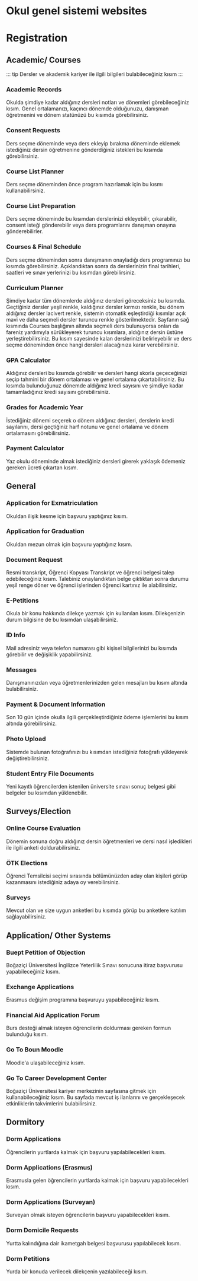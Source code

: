 # Okul genel sistemi websites
# Registration
## Academic/ Courses
::: tip
Dersler ve akademik kariyer ile ilgili bilgileri bulabileceğiniz kısım
:::
### Academic Records
Okulda şimdiye kadar aldığınız dersleri notları ve dönemleri görebileceğiniz kısım. Genel ortalamanızı, kaçıncı dönemde olduğunuzu, danışman öğretmenini ve dönem statünüzü bu kısımda görebilirsiniz.
### Consent Requests
Ders seçme döneminde veya ders ekleyip bırakma döneminde eklemek istediğiniz dersin öğretmenine gönderdiğiniz istekleri bu kısımda görebilirsiniz.
### Course List Planner
Ders seçme döneminden önce program hazırlamak için bu kısmı kullanabilirsiniz.
### Course List Preparation
Ders seçme döneminde bu kısımdan derslerinizi ekleyebilir, çıkarabilir, consent isteği gönderebilir veya ders programlarını danışman onayına gönderebilirler.
### Courses & Final Schedule
Ders seçme döneminden sonra danışmanın onayladığı ders programınızı bu kısımda görebilirsiniz. Açıklandıktan sonra da derslerinizin final tarihleri, saatleri ve sınav yerlerinizi bu kısımdan görebilirsiniz.
### Curriculum Planner
Şimdiye kadar tüm dönemlerde aldığınız dersleri göreceksiniz bu kısımda. Geçtiğiniz dersler yeşil renkle, kaldığınız dersler kırmızı renkle, bu dönem aldığınız dersler lacivert renkle, sistemin otomatik eşleştirdiği kısımlar açık mavi ve daha seçmeli dersler turuncu renkle gösterilmektedir. Sayfanın sağ kısmında Courses başlığının altında seçmeli ders bulunuyorsa onları da fareniz yardımıyla sürükleyerek turuncu kısımlara, aldığınız dersin üstüne yerleştirebilirsiniz. Bu kısım sayesinde kalan derslerinizi belirleyebilir ve ders seçme döneminden önce hangi dersleri alacağınıza karar verebilirsiniz.
### GPA Calculator
Aldığınız dersleri bu kısımda görebilir ve dersleri hangi skorla geçeceğinizi seçip tahmini bir dönem ortalaması ve genel ortalama çıkartabilirsiniz. Bu kısımda bulunduğunuz dönemde aldığınız kredi sayısını ve şimdiye kadar tamamladığınız kredi sayısını görebilirsiniz.
### Grades for Academic Year
İstediğiniz dönemi seçerek o dönem aldığınız dersleri, derslerin kredi sayılarını, dersi geçtiğiniz harf notunu ve genel ortalama ve dönem ortalamasını görebilirsiniz.
### Payment Calculator
Yaz okulu döneminde almak istediğiniz dersleri girerek yaklaşık ödemeniz gereken ücreti çıkartan kısım.
## General
### Application for Exmatriculation
Okuldan ilişik kesme için başvuru yaptığınız kısım.
### Application for Graduation
Okuldan mezun olmak için başvuru yaptığınız kısım.
### Document Request
Resmi transkript, Öğrenci Kopyası Transkript ve öğrenci belgesi talep edebileceğiniz kısım. Talebiniz onaylandıktan belge çıktıktan sonra durumu yeşil renge döner ve öğrenci işlerinden öğrenci kartınız ile alabilirsiniz.
### E-Petitions
Okula bir konu hakkında dilekçe yazmak için kullanılan kısım. Dilekçenizin durum bilgisine de bu kısımdan ulaşabilirsiniz.
### ID Info
Mail adresiniz veya telefon numarası gibi kişisel bilgilerinizi bu kısımda görebilir ve değişiklik yapabilirsiniz.
### Messages
Danışmanınızdan veya öğretmenlerinizden gelen mesajları bu kısım altında bulabilirsiniz.
### Payment & Document Information
Son 10 gün içinde okulla ilgili gerçekleştirdiğiniz ödeme işlemlerini bu kısım altında görebilirsiniz.
### Photo Upload
Sistemde bulunan fotoğrafınızı bu kısımdan istediğiniz fotoğrafı yükleyerek değiştirebilirsiniz.
### Student Entry File Documents
Yeni kayıtlı öğrencilerden istenilen üniversite sınavı sonuç belgesi gibi belgeler bu kısımdan yüklenebilir.
## Surveys/Election
### Online Course Evaluation
Dönemin sonuna doğru aldığınız dersin öğretmenleri ve dersi nasıl işledikleri ile ilgili anketi doldurabilirsiniz.
### ÖTK Elections
Öğrenci Temsilcisi seçimi sırasında bölümünüzden aday olan kişileri görüp kazanmasını istediğiniz adaya oy verebilirsiniz.
### Surveys
Mevcut olan ve size uygun anketleri bu kısımda görüp bu anketlere katılım sağlayabilirsiniz.
## Application/ Other Systems
### Buept Petition of Objection
Boğaziçi Üniversitesi İngilizce Yeterlilik Sınavı sonucuna itiraz başvurusu yapabileceğiniz kısım.
### Exchange Applications
Erasmus değişim programına başvuruyu yapabileceğiniz kısım.
### Financial Aid Application Forum
Burs desteği almak isteyen öğrencilerin doldurması gereken formun bulunduğu kısım.
### Go To Boun Moodle
Moodle'a ulaşabileceğiniz kısım.
### Go To Career Development Center
Boğaziçi Üniversitesi kariyer merkezinin sayfasına gitmek için kullanabileceğiniz kısım. Bu sayfada mevcut iş ilanlarını ve gerçekleşecek etkinliklerin takvimlerini bulabilirsiniz.
## Dormitory
### Dorm Applications
Öğrencilerin yurtlarda kalmak için başvuru yapılabilecekleri kısım.
### Dorm Applications (Erasmus)
Erasmusla gelen öğrencilerin yurtlarda kalmak için başvuru yapabilecekleri kısım.
### Dorm Applications (Surveyan)
Surveyan olmak isteyen öğrencilerin başvuru yapabilecekleri kısım.
### Dorm Domicile Requests
Yurtta kalındığına dair ikametgah belgesi başvurusu yapılabilecek kısım.
### Dorm Petitions
Yurda bir konuda verilecek dilekçenin yazılabileceği kısım.